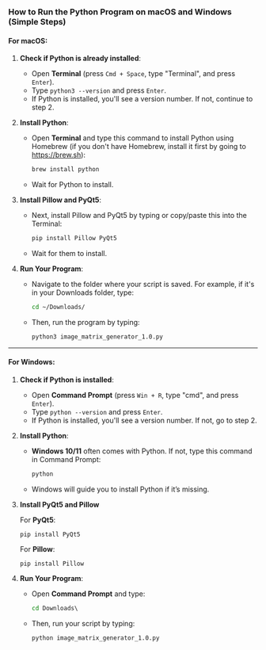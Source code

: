 ### How to Run the Python Program on macOS and Windows (Simple Steps)

#### For macOS:
1. **Check if Python is already installed**:
   - Open **Terminal** (press `Cmd + Space`, type "Terminal", and press `Enter`).
   - Type `python3 --version` and press `Enter`.
   - If Python is installed, you'll see a version number. If not, continue to step 2.

2. **Install Python**:
   - Open **Terminal** and type this command to install Python using Homebrew (if you don't have Homebrew, install it first by going to https://brew.sh):
     ```bash
     brew install python
     ```
   - Wait for Python to install.

2. **Install Pillow and PyQt5**:
   - Next, install Pillow and PyQt5 by typing or copy/paste this into the Terminal:
     ```bash
     pip install Pillow PyQt5
     ```
   - Wait for them to install.


4. **Run Your Program**:
   - Navigate to the folder where your script is saved. For example, if it's in your Downloads folder, type:
     ```bash
     cd ~/Downloads/
     ```
   - Then, run the program by typing:
     ```bash
     python3 image_matrix_generator_1.0.py
     ```

---

#### For Windows:
1. **Check if Python is installed**:
   - Open **Command Prompt** (press `Win + R`, type "cmd", and press `Enter`).
   - Type `python --version` and press `Enter`.
   - If Python is installed, you'll see a version number. If not, go to step 2.

2. **Install Python**:
   - **Windows 10/11** often comes with Python. If not, type this command in Command Prompt:
     ```cmd
     python
     ```
   - Windows will guide you to install Python if it’s missing.

3. **Install PyQt5 and Pillow**

   For **PyQt5**:
   ```
   pip install PyQt5
   ```

   For **Pillow**:
   ```
   pip install Pillow
   ```

4. **Run Your Program**:
   - Open **Command Prompt** and type:
     ```cmd
     cd Downloads\
     ```
   - Then, run your script by typing:
     ```cmd
     python image_matrix_generator_1.0.py
     ```
